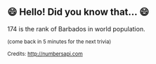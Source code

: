 ## :smile: Hello! Did you know that... :smile:
174 is the rank of Barbados in world population.

<sup>(come back in 5 minutes for the next trivia)</sup>


<sup>Credits: http://numbersapi.com</sup>
